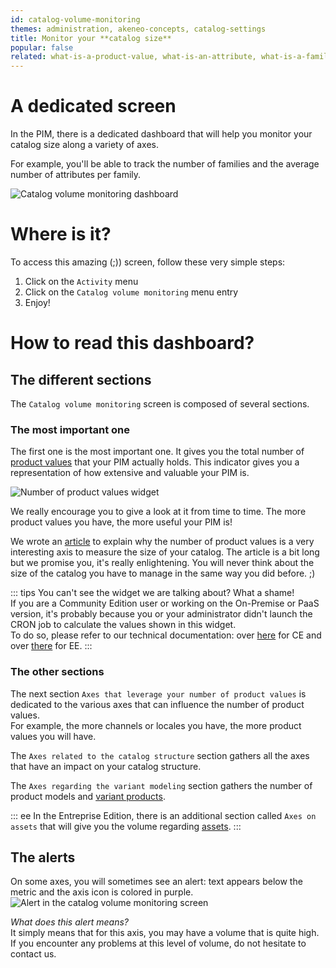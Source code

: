 ```yaml
---
id: catalog-volume-monitoring
themes: administration, akeneo-concepts, catalog-settings 
title: Monitor your **catalog size**
popular: false
related: what-is-a-product-value, what-is-an-attribute, what-is-a-family, what-is-a-channel, what-is-a-locale, what-is-a-category
---
```


# A dedicated screen

In the PIM, there is a dedicated dashboard that will help you monitor your catalog size along a variety of axes.

For example, you'll be able to track the number of families and the average number of attributes per family.

![Catalog volume monitoring dashboard](Activity_CatalogVolumeMonitoring.png)

# Where is it?

To access this amazing (;)) screen, follow these very simple steps:
1. Click on the `Activity` menu
1. Click on the `Catalog volume monitoring` menu entry
1. Enjoy!

# How to read this dashboard?

## The different sections

The `Catalog volume monitoring` screen is composed of several sections.

### The most important one

The first one is the most important one. It gives you the total number of [product values](what-is-a-product-value.html) that your PIM actually holds. This indicator gives you a representation of how extensive and valuable your PIM is.

![Number of product values widget](Activity_CatalogVolumeMonitoring_PvWidget.png)

We really encourage you to give a look at it from time to time. The more product values you have, the more useful your PIM is!

We wrote an [article](https://medium.com/akeneo-labs/because-your-product-catalog-typology-matters-e1a9af4c33e0) to explain why the number of product values is a very interesting axis to measure the size of your catalog. The article is a bit long but we promise you, it's really enlightening. You will never think about the size of the catalog you have to manage in the same way you did before. ;)

::: tips
You can't see the widget we are talking about? What a shame!  
If you are a Community Edition user or working on the On-Premise or PaaS version, it's probably because you or your administrator didn't launch the CRON job to calculate the values shown in this widget.  
To do so, please refer to our technical documentation: over [here](https://docs.akeneo.com/latest/install_pim/manual/installation_ce_archive.html#configuring-tasks-via-crontab) for CE and over [there](https://docs.akeneo.com/latest/install_pim/manual/installation_ee_archive.html#configuring-tasks-via-crontab) for EE.
:::

### The other sections

The next section `Axes that leverage your number of product values` is dedicated to the various axes that can influence the number of product values.  
For example, the more channels or locales you have, the more product values you will have.

The `Axes related to the catalog structure` section gathers all the axes that have an impact on your catalog structure.

The `Axes regarding the variant modeling` section gathers the number of product models and [variant products](what-about-products-variants.html).

::: ee
In the Entreprise Edition, there is an additional section called `Axes on assets` that will give you the volume regarding [assets](work-with-assets.html).
:::

## The alerts

On some axes, you will sometimes see an alert: text appears below the metric and the axis icon is colored in purple.
![Alert in the catalog volume monitoring screen](Activity_CatalogVolumeMonitoring_Alert.png)

_What does this alert means?_  
It simply means that for this axis, you may have a volume that is quite high. If you encounter any problems at this level of volume, do not hesitate to contact us.

